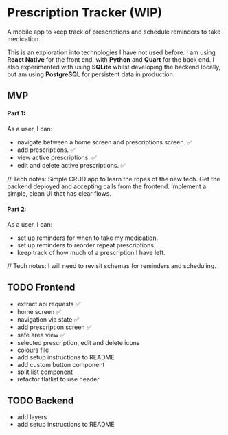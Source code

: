 # Prescription Tracker (WIP)

A mobile app to keep track of prescriptions and schedule reminders to take medication.

This is an exploration into technologies I have not used before. I am using **React Native** for the front end, with **Python** and **Quart** for the back end.
I also experimented with using **SQLite** whilst developing the backend locally, but am using **PostgreSQL** for persistent data in production.

## MVP

#### Part 1:

As a user, I can:

- navigate between a home screen and prescriptions screen. ✅
- add prescriptions. ✅
- view active prescriptions. ✅
- edit and delete active prescriptions. ✅

// Tech notes: Simple CRUD app to learn the ropes of the new tech. Get the backend deployed and accepting calls from the frontend. Implement a simple, clean UI that has clear flows.

#### Part 2:

As a user, I can:

- set up reminders for when to take my medication.
- set up reminders to reorder repeat prescriptions.
- keep track of how much of a prescription I have left.

// Tech notes: I will need to revisit schemas for reminders and scheduling.

## TODO Frontend

- extract api requests ✅
- home screen ✅
- navigation via state ✅
- add prescription screen ✅
- safe area view ✅
- selected prescription, edit and delete icons
- colours file
- add setup instructions to README
- add custom button component
- split list component
- refactor flatlist to use header

## TODO Backend

- add layers
- add setup instructions to README
